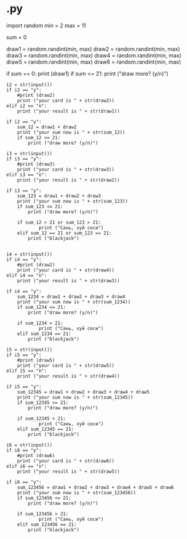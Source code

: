 # .py
import random
min = 2
max = 11

sum = 0


draw1 = random.randint(min, max)
draw2 = random.randint(min, max)
draw3 = random.randint(min, max)
draw4 = random.randint(min, max)
draw5 = random.randint(min, max)
draw6 = random.randint(min, max)


if sum == 0:
    print (draw1)
    if sum <= 21:
        print ("draw more? (y/n)")
        
    i2 = str(input())
    if i2 == "y":
        #print (draw2)
        print ("your card is " + str(draw2))
    elif i2 == "n":
        print ("your result is " + str(draw1))
        
    if i2 == "y":
        sum_12 = draw1 + draw2
        print ("your sum now is " + str(sum_12))
        if sum_12 <= 21:
            print ("draw more? (y/n)")

    i3 = str(input())
    if i3 == "y":
        #print (draw3)
        print ("your card is " + str(draw3))
    elif i3 == "n":
        print ("your result is " + str(draw2))

    if i3 == "y":
        sum_123 = draw1 + draw2 + draw3
        print ("your sum now is " + str(sum_123))
        if sum_123 <= 21:
            print ("draw more? (y/n)")
    
        if sum_12 > 21 or sum_123 > 21:
                print ("Сань, хуй соси")
        elif sum_12 == 21 or sum_123 == 21:
            print ("blackjack")
        
                
    i4 = str(input())
    if i4 == "y":
        #print (draw2)
        print ("your card is " + str(draw4))
    elif i4 == "n":
        print ("your result is " + str(draw3))

    if i4 == "y":
        sum_1234 = draw1 + draw2 + draw3 + draw4
        print ("your sum now is " + str(sum_1234))
        if sum_1234 <= 21:
            print ("draw more? (y/n)")

        if sum_1234 > 21:
                print ("Сань, хуй соси")
        elif sum_1234 == 21:
            print ("blackjack")
                
    i5 = str(input())
    if i5 == "y":
        #print (draw5)
        print ("your card is " + str(draw5))
    elif i5 == "n":
        print ("your result is " + str(draw4))  

    if i5 == "y":
        sum_12345 = draw1 + draw2 + draw3 + draw4 + draw5
        print ("your sum now is " + str(sum_12345))
        if sum_12345 <= 21:
            print ("draw more? (y/n)")

        if sum_12345 > 21:
                print ("Сань, хуй соси")
        elif sum_12345 == 21:
            print ("blackjack")

    i6 = str(input())
    if i6 == "y":
        #print (draw6)
        print ("your card is " + str(draw6))
    elif i6 == "n":
        print ("your result is " + str(draw5))

    if i6 == "y":
        sum_123456 = draw1 + draw2 + draw3 + draw4 + draw5 + draw6
        print ("your sum now is " + str(sum_123456))
        if sum_123456 <= 21:
            print ("draw more? (y/n)")

        if sum_123456 > 21:
                print ("Сань, хуй соси")
        elif sum_123456 == 21:
            print ("blackjack")
